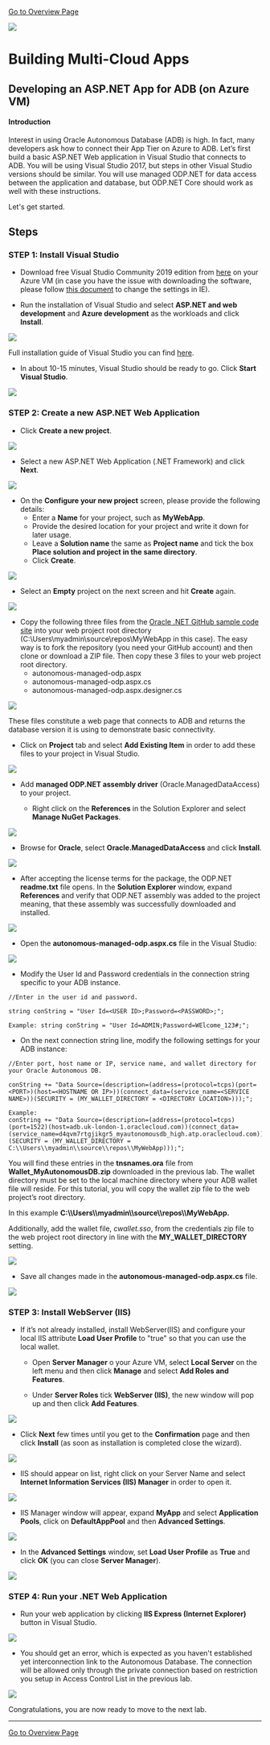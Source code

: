 [Go to Overview Page](README.md)

![](../../common/images/customer.logo2.png)

# Building Multi-Cloud Apps

## **Developing an ASP.NET App for ADB (on Azure VM)**


#### **Introduction**

Interest in using Oracle Autonomous  Database (ADB) is high. In fact, many developers ask how to connect  their App Tier on Azure to ADB. Let’s first build a basic ASP.NET Web application in Visual Studio that connects to ADB. You will be using Visual Studio 2017, but steps in other Visual Studio versions should be similar. You will use managed ODP.NET for data access between the application and database, but ODP.NET Core should work as well with these instructions.

Let's get started.

## Steps

### **STEP 1: Install Visual Studio**

- Download free Visual Studio Community 2019 edition from [here](https://visualstudio.microsoft.com/vs/cloud-connected/) on your Azure VM (in case you have the issue with downloading the software, please follow [this document](https://improveandrepeat.com/2018/03/internet-explorer-on-windows-server-enable-file-downloads/) to change the settings in IE).

- Run the installation of Visual Studio and select **ASP.NET and web development** and **Azure development** as the workloads and click **Install**.

![](./images/400/VisualStudioInstall1.PNG)

Full installation guide of Visual Studio you can find [here](https://docs.microsoft.com/en-us/visualstudio/install/install-visual-studio?view=vs-2019).

- In about 10-15 minutes, Visual Studio should be ready to go. Click **Start Visual Studio**.

![](./images/400/VisualStudiStart.PNG)

### **STEP 2: Create a new ASP.NET Web Application**

- Click **Create a new project**.

![](./images/400/VisualStudioNewProject.PNG)

- Select a new ASP.NET Web Application (.NET Framework) and click **Next**. 

![](./images/400/VSNewProject2.PNG)

- On the **Configure your new project** screen, please provide the following details:
  - Enter a **Name** for your project, such as **MyWebApp**.
  - Provide the desired location for your project and write it down for later usage.
  - Leave a **Solution name** the same as **Project name** and tick the box **Place solution and project in the same directory**.
  - Click **Create**. 

![](./images/400/VSNewProject3.PNG)

- Select an **Empty** project on the next screen and hit **Create** again.

![](./images/400/VSNewProjectCreated.PNG)

- Copy the following three files from the [Oracle .NET GitHub sample code site](https://github.com/oracle/dotnet-db-samples/tree/master/samples/autonomous-db/managed-odp/web-app) into your web project root directory (C:\Users\myadmin\source\repos\MyWebApp in this case). The easy way is to fork the repository (you need your GitHub account) and then clone or download a ZIP file. Then copy these 3 files to your web project root directory.
  - autonomous-managed-odp.aspx
  - autonomous-managed-odp.aspx.cs
  - autonomous-managed-odp.aspx.designer.cs

![](./images/400/FilesCopied.PNG)

These files constitute a web page that connects to ADB and returns the database version it is using to demonstrate basic connectivity.

- Click on **Project** tab and select **Add Existing Item** in order to add these files to your project in Visual Studio.

![](./images/400/AddExistingItem.PNG)

- Add **managed ODP.NET assembly driver** (Oracle.ManagedDataAccess) to your project.

  - Right click on the **References** in the Solution Explorer and select **Manage NuGet Packages**.

![](./images/400/ManageNuGet1.PNG)

  - Browse for **Oracle**, select **Oracle.ManagedDataAccess** and click **Install**.

![](./images/400/OracleManagedDataAccess.PNG)

  -  After accepting the license terms for the package, the ODP.NET **readme.txt** file opens. In the **Solution Explorer** window, expand **References** and verify that ODP.NET assembly was added to the project meaning, that these assembly was successfully downloaded and installed.

![](./images/400/OracleManagedDataAccessConfirmation.PNG)


- Open the **autonomous-managed-odp.aspx.cs** file in the Visual Studio:

![](./images/400/SaveChanges.PNG)

- Modify the User Id and Password credentials in the connection string  specific to your ADB instance. 


```
//Enter in the user id and password.

string conString = "User Id=<USER ID>;Password=<PASSWORD>;";

Example: string conString = "User Id=ADMIN;Password=WElcome_123#;";

```

- On the next connection string line, modify the following settings for your ADB instance:


```
//Enter port, host name or IP, service name, and wallet directory for your Oracle Autonomous DB.

conString += "Data Source=(description=(address=(protocol=tcps)(port=<PORT>)(host=<HOSTNAME OR IP>))(connect_data=(service_name=<SERVICE NAME>))(SECURITY = (MY_WALLET_DIRECTORY = <DIRECTORY LOCATION>)));";

Example: 
conString += "Data Source=(description=(address=(protocol=tcps)(port=1522)(host=adb.uk-london-1.oraclecloud.com))(connect_data=(service_name=d4qvm7rtgjikgr5_myautonomousdb_high.atp.oraclecloud.com))(SECURITY = (MY_WALLET_DIRECTORY = C:\\Users\\myadmin\\source\\repos\\MyWebApp)));";
```

You will find these entries in the **tnsnames.ora** file from **Wallet_MyAutonomousDB.zip** downloaded 		in the previous lab. The wallet directory must be set to the local machine directory where your ADB   		wallet file will reside. For this tutorial, you will copy the wallet zip file to the web project’s root directory. 

In this example **C:\\\Users\\\myadmin\\\source\\\repos\\\MyWebApp.**

Additionally, add the wallet file, *cwallet.sso*, from the credentials zip file to the web project root 		         	directory in line with the **MY_WALLET_DIRECTORY** setting. 

![](./images/400/WalletAddedToRoot.PNG)

- Save all changes made in the **autonomous-managed-odp.aspx.cs** file.


![](./images/400/SaveChanges.PNG)

### **STEP 3: Install WebServer (IIS)**

- If it’s not already installed, install WebServer(IIS) and configure your local IIS attribute **Load User Profile** to "true" so that you can use the local wallet.

  - Open **Server Manager** o your Azure VM, select **Local Server** on the left menu and then click **Manage** and select **Add Roles and Features**.

  - Under **Server Roles** tick **WebServer (IIS)**, the new window will pop up and then click **Add Features**.

![](./images/400/WebServerIIS.PNG)

  - Click **Next** few times until you get to the **Confirmation** page and then click **Install** (as soon as installation is completed close the wizard).

![](./images/400/ISSconfirmInstallation.PNG)

  - IIS should appear on list, right click on your Server Name and select **Internet Information Services (IIS) Manager** in order to open it.

![](./images/400/OpenIISmanager.PNG)

  - IIS Manager window will appear, expand **MyApp** and select **Application Pools**, click on **DefaultAppPool** and then **Advanced Settings**.

![](./images/400/IISenableLocalProfile.PNG)

  - In the **Advanced Settings** window, set **Load User Profile** as **True** and click **OK** (you can close **Server Manager**).

![](./images/400/LoadUserProfileEnabled.PNG)

### **STEP 4: Run your .NET Web Application**

- Run your web application by clicking **IIS Express (Internet Explorer)** button in Visual Studio.

![](./images/400/RunApplication.PNG)

-  You should get an error, which is expected as you haven't established yet interconnection link to the Autonomous Database. The connection will be allowed only through the private connection based on restriction you setup in Access Control List in the previous lab.

![](./images/400/AppError.PNG)

Congratulations, you are now ready to move to the next lab.

------

[Go to Overview Page](README.md)